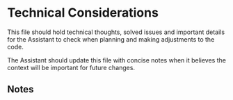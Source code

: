 # Technical Considerations

This file should hold technical thoughts, solved issues and important details for the Assistant to check when planning and making adjustments to the code.

The Assistant should update this file with concise notes when it believes the context will be important for future changes.

## Notes